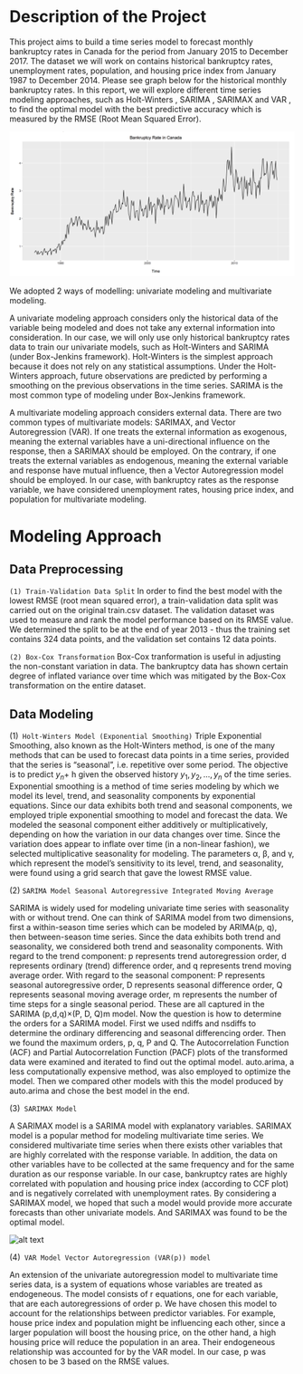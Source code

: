 
# Description of the Project
This project aims to build a time series model to forecast monthly bankruptcy rates in Canada for the period from January 2015 to December 2017. The dataset we will work on contains historical bankruptcy rates, unemployment rates, population, and housing price index from January 1987 to December 2014. Please see graph below for the historical monthly bankruptcy rates. In this report, we will explore different time series modeling approaches, such as Holt-Winters , SARIMA , SARIMAX and VAR , to find the optimal model with the best predictive accuracy which is measured by the RMSE (Root Mean Squared Error). 

![alt text](https://github.com/JinghuiZhao/Canada-Bankruptcy-Prediction/blob/master/Screen%20Shot%202019-03-10%20at%2012.53.23%20PM.png)

We adopted 2 ways of modelling: univariate modeling and multivariate modeling.

A univariate modeling approach considers only the historical data of the variable being modeled and does not take any external information into consideration. In our case, we will only use only historical bankruptcy rates data to train our univariate models, such as Holt-Winters and SARIMA (under Box-Jenkins framework). Holt-Winters is the simplest approach because it does not rely on any statistical assumptions. Under the Holt-Winters approach, future observations are predicted by performing a smoothing on the previous observations in the time series. SARIMA is the most common type of modeling under Box-Jenkins framework.

A multivariate modeling approach considers external data. There are two common types of multivariate models: SARIMAX, and Vector Autoregression (VAR). If one treats the external information as exogenous, meaning the external variables have a uni-directional influence on the response, then a SARIMAX should be employed. On the contrary, if one treats the external variables as endogenous, meaning the external variable and response have mutual influence, then a Vector Autoregression model should be employed. In our case, with bankruptcy rates as the response variable, we have considered unemployment rates, housing price index, and population for multivariate modeling.


# Modeling Approach
## Data Preprocessing
```(1) Train-Validation Data Split```
In order to find the best model with the lowest RMSE (root mean squared error), a train-validation data split was carried out on the original train.csv dataset. The validation dataset was used to measure and rank the model performance based on its RMSE value. We determined the split to be at the end of year 2013 - thus the training set contains 324 data points, and the validation set contains 12 data points.

```(2) Box-Cox Transformation```
Box-Cox tranformation is useful in adjusting the non-constant variation in data. The bankruptcy data has shown certain degree of inflated variance over time which was mitigated by the Box-Cox transformation on the entire dataset.


## Data Modeling
(1)``` Holt-Winters Model (Exponential Smoothing)```
Triple Exponential Smoothing, also known as the Holt-Winters method, is one of the many methods that can be used to forecast data points in a time series, provided that the series is “seasonal”, i.e. repetitive over some period. The objective is to predict $y_n$+ h given the observed history ${ y_1, y_2, . . ., y_n}$ of the time series. Exponential smoothing is a method of time series modeling by which we model its level, trend, and seasonality components by exponential equations. Since our data exhibits both trend and seasonal components, we employed triple exponential smoothing to model and forecast the data. We modeled the seasonal component either additively or multiplicatively, depending on how the variation in our data changes over time. Since the variation does appear to inflate over time (in a non-linear fashion), we selected multiplicative seasonality for modeling. The parameters α, β, and γ, which represent the model’s sensitivity to its level, trend, and seasonality, were found using a grid search that gave the lowest RMSE value.


(2) ```SARIMA Model Seasonal Autoregressive Integrated Moving Average```

SARIMA is widely used for modeling univariate time series with seasonality with or without trend. One can think of SARIMA model from two dimensions, first a within-season time series which can be modeled by ARIMA(p, q), then between-season time series. Since the data exhibits both trend and seasonality, we considered both trend and seasonality components. With regard to the trend component: p represents trend autoregression order, d represents ordinary (trend) difference order, and q represents trend moving average order. With regard to the seasonal component: P represents seasonal autoregressive order, D represents seasonal difference order, Q represents seasonal moving average order, m represents the number of time steps for a single seasonal period. These are all captured in the SARIMA (p,d,q)×(P, D, Q)m model. Now the question is how to determine the orders for a SARIMA model. First we used ndiffs and nsdiffs to determine the ordinary differencing and seasonal differencing order. Then we found the maximum orders, p, q, P and Q. The Autocorrelation Function (ACF) and Partial Autocorrelation Function (PACF) plots of the transformed data were examined and iterated to find out the optimal model. auto.arima, a less computationally expensive method, was also employed to optimize the model. Then we compared other models with this the model produced by auto.arima and chose the best model in the end.

(3)``` SARIMAX Model```

A SARIMAX model is a SARIMA model with explanatory variables. SARIMAX model is a popular method for modeling multivariate time series. We considered multivariate time series when there exists other variables that are highly correlated with the response variable. In addition, the data on other variables have to be collected at the same frequency and for the same duration as our response variable. In our case, bankruptcy rates are highly correlated with population and housing price index (according to CCF plot) and is negatively correlated with unemployment rates. By considering a SARIMAX model, we hoped that such a model would provide more accurate forecasts than other univariate models. And SARIMAX was found to be the optimal model.

![alt text](https://github.com/JinghuiZhao/Canada-Bankruptcy-Prediction/blob/master/Screen%20Shot%202018-12-26%20at%205.05.51%20PM.png)


(4)``` VAR Model Vector Autoregression (VAR(p)) model```

An extension of the univariate autoregression model to multivariate time series data, is a system of equations whose variables are treated as endogeneous. The model consists of r equations, one for each variable, that are each autoregressions of order p. We have chosen this model to account for the relationships between predictor variables. For example, house price index and population might be influencing each other, since a larger population will boost the housing price, on the other hand, a high housing price will reduce the population in an area. Their endogeneous relationship was accounted for by the VAR model. In our case, p was chosen to be 3 based on the RMSE values.
